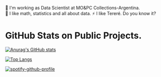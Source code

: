 

<!--
**eeeds/eeeds** is a ✨ _special_ ✨ repository because its `README.md` (this file) appears on your GitHub profile.

Here are some ideas to get you started:

- 🔭 I’m currently working on ...
- 🌱 I’m currently learning ...
- 👯 I’m looking to collaborate on ...
- 🤔 I’m looking for help with ...
- 💬 Ask me about ...
- 📫 How to reach me: ...
- 😄 Pronouns: ...
- ⚡ Fun fact: ...
-->
🔭 I'm working as Data Scientist at MO&PC Collections-Argentina. <br />
🌱 I like math, statistics and all about data.
⚡ I like Tereré. Do you know it? <br />

# GitHub Stats on Public Projects.

[![Anurag's GitHub stats](https://github-readme-stats.vercel.app/api?username=eeeds)](https://github.com/anuraghazra/github-readme-stats)

[![Top Langs](https://github-readme-stats.vercel.app/api/top-langs/?username=eeeds&langs_count=8&layout=compact)](https://github.com/anuraghazra/github-readme-stats)

[![spotify-github-profile](https://spotify-github-profile.vercel.app/api/view?uid=cwyarnsfilfdt2ay7py7e7hxw&cover_image=true&theme=default)](https://github.com/kittinan/spotify-github-profile)
